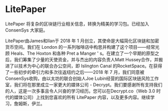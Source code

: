 # LitePaper

LitePaper 将复杂的区块链行业相关信息，转换为精美的学习包。已经加入 ConsenSys 大家庭。

LitePaper由James和Ilan于 2018 年 1 月创立，其使命是大幅简化区块链和加密货币空间。我们在  London 的一系列咖啡店中构思并构建了这个项目——经常光顾 Heals、The Hoxton 和各种 Pret a Manger ' s。在建立了一个早期的原型之后，我们筹集了少量的天使资金，并与杰出的内容负责人Matt Hussey合作，并搬进了以技术为中心的联合办公空间，即 Islington Canal 的RocketSpace。在获得了一些初步的牵引力和多次往返纽约之后——2018 年 7 月，我们同意被ConsenSys收购，由以太坊的联合创始人Joe Lubin经营的国际区块链风险工作室，我们将在那里成立一家更大的媒体公司 - Decrypt。我们要感谢所有支持我们的人，这是一次多事且令人兴奋的学习经历。您可以在Decrypt.co（Web 3.0 时代的媒体公司）上找到您喜欢的所有 LitePaper 内容，以及更多内容。继续学习，詹姆斯，伊兰。
